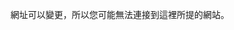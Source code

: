 <Token xmlns:xlink="http://www.w3.org/1999/xlink">網址可以變更，所以您可能無法連接到這裡所提的網站。</Token>

<!--HONumber=May16_HO2-->


